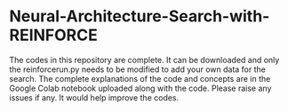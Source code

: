 # Neural-Architecture-Search-with-REINFORCE

The codes in this repository are complete. It can be downloaded and only the reinforcerun.py needs to be modified to add your own data for the search. The complete explanations of the code and concepts are in the Google Colab notebook uploaded along with the code. Please raise any issues if any. It would help improve the codes.
